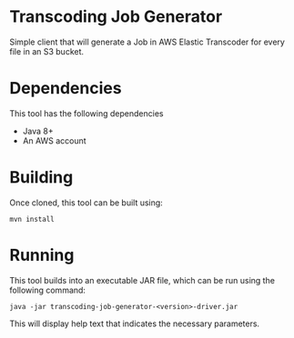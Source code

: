 Transcoding Job Generator
=========================

Simple client that will generate a Job in AWS Elastic Transcoder for every file in an S3 bucket. 

# Dependencies
This tool has the following dependencies
* Java 8+
* An AWS account

# Building
Once cloned, this tool can be built using:
```
mvn install
```

# Running
This tool builds into an executable JAR file, which can be run using the following command:
```
java -jar transcoding-job-generator-<version>-driver.jar
```
This will display help text that indicates the necessary parameters.
